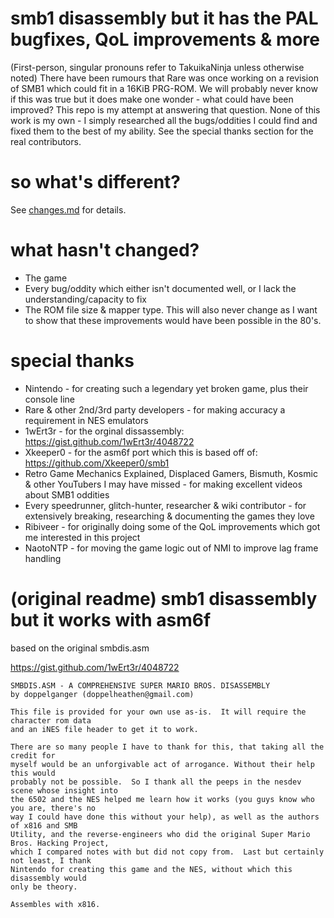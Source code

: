 smb1 disassembly but it has the PAL bugfixes, QoL improvements & more
========================================
(First-person, singular pronouns refer to TakuikaNinja unless otherwise noted)
There have been rumours that Rare was once working on a revision of SMB1 which could fit in a 16KiB PRG-ROM. We will probably never know if this was true but it does make one wonder - what could have been improved? This repo is my attempt at answering that question. 
None of this work is my own - I simply researched all the bugs/oddities I could find and fixed them to the best of my ability. See the special thanks section for the real contributors. 

so what's different?
========================================
See [changes.md](changes.md) for details. 

what hasn't changed?
========================================
- The game
- Every bug/oddity which either isn't documented well, or I lack the understanding/capacity to fix 
- The ROM file size & mapper type. This will also never change as I want to show that these improvements would have been possible in the 80's. 

special thanks
========================================
- Nintendo - for creating such a legendary yet broken game, plus their console line
- Rare & other 2nd/3rd party developers - for making accuracy a requirement in NES emulators
- 1wErt3r - for the orginal dissassembly: https://gist.github.com/1wErt3r/4048722
- Xkeeper0 - for the asm6f port which this is based off of: https://github.com/Xkeeper0/smb1
- Retro Game Mechanics Explained, Displaced Gamers, Bismuth, Kosmic & other YouTubers I may have missed - for making excellent videos about SMB1 oddities
- Every speedrunner, glitch-hunter, researcher & wiki contributor - for extensively breaking, researching & documenting the games they love
- Ribiveer - for originally doing some of the QoL improvements which got me interested in this project
- NaotoNTP - for moving the game logic out of NMI to improve lag frame handling

(original readme) smb1 disassembly but it works with asm6f
========================================

based on the original smbdis.asm

https://gist.github.com/1wErt3r/4048722

	SMBDIS.ASM - A COMPREHENSIVE SUPER MARIO BROS. DISASSEMBLY
	by doppelganger (doppelheathen@gmail.com)

	This file is provided for your own use as-is.  It will require the character rom data
	and an iNES file header to get it to work.

	There are so many people I have to thank for this, that taking all the credit for
	myself would be an unforgivable act of arrogance. Without their help this would
	probably not be possible.  So I thank all the peeps in the nesdev scene whose insight into
	the 6502 and the NES helped me learn how it works (you guys know who you are, there's no 
	way I could have done this without your help), as well as the authors of x816 and SMB 
	Utility, and the reverse-engineers who did the original Super Mario Bros. Hacking Project, 
	which I compared notes with but did not copy from.  Last but certainly not least, I thank
	Nintendo for creating this game and the NES, without which this disassembly would
	only be theory.

	Assembles with x816.
